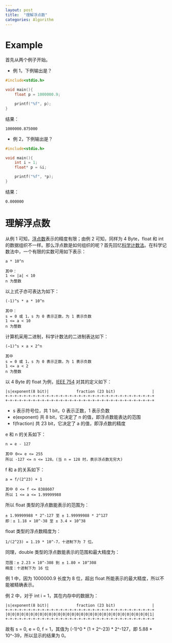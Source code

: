 ```yaml
---
layout: post
title:  "理解浮点数"
categories: Algorithm
---
```


# Example

首先从两个例子开始。

- 例 1，下例输出是？

~~~ c
#include<stdio.h>

void main(){
    float p = 1000000.9;

    printf("%f", p);
}
~~~

结果：

~~~
1000000.875000
~~~


- 例 2，下例输出是？

~~~ c
#include<stdio.h>

void main(){
    int i = 1;
    float* p = &i;

    printf("%f", *p);
}
~~~

结果：

~~~
0.000000
~~~

# 理解浮点数

从例 1 可知，[浮点数](https://en.wikipedia.org/wiki/IEEE_floating_point)表示的精度有限；由例 2 可知，同样为 4 Byte，float 和 int 的数据组织不一样。那么浮点数是如何组织的呢？首先回忆[科学计数法](https://zh.wikipedia.org/wiki/%E7%A7%91%E5%AD%A6%E8%AE%B0%E6%95%B0%E6%B3%95)。在科学记数法中，一个有限的实数可用如下表示：

~~~
a * 10^n

其中：
1 <= |a| < 10
n 为整数
~~~

以上式子亦可表达为如下：

~~~
(-1)^s * a * 10^n

其中：
s = 0 或 1，s 为 0 表示正数，为 1 表示负数
1 <= a < 10
n 为整数
~~~

计算机采用二进制，科学计数法的二进制表达如下：

~~~
(−1)^s × a × 2^n

其中
s = 0 或 1，s 为 0 表示正数，为 1 表示负数
1 <= a < 2
n 为整数
~~~

以 4 Byte 的 float 为例，[IEEE 754](https://en.wikipedia.org/wiki/IEEE_754-1985) 对其的定义如下：

~~~
|s|exponent(8 bit)|            fraction (23 bit)                |
+-+-+-+-+-+-+-+-+-+-+-+-+-+-+-+-+-+-+-+-+-+-+-+-+-+-+-+-+-+-+-+-+
+-+-+-+-+-+-+-+-+-+-+-+-+-+-+-+-+-+-+-+-+-+-+-+-+-+-+-+-+-+-+-+-+
~~~

- s 表示符号位，共 1 bit，0 表示正数，1 表示负数
- e(exponent) 共 8 bit，它决定了 n 的值，即浮点数能表达的范围
- f(fraction) 共 23 bit，它决定了 a 的值，即浮点数的精度

e 和 n 的关系如下：

~~~
n = e - 127

其中 0<= e <= 255
所以 -127 <= n <= 128。(当 n = 128 时，表示浮点数无穷大)
~~~

f 和 a 的关系如下：

~~~
a = f/(2^23) + 1

其中 0 <= f <= 8388607
所以 1 <= a <= 1.99999988
~~~

所以 float 类型的浮点数能表示的范围为：

~~~
± 1.99999988 * 2^-127 至 ± 1.99999988 * 2^127
即：± 1.18 × 10^-38 至 ± 3.4 × 10^38
~~~

float 类型的浮点数精度为：

~~~
1/(2^23) = 1.19 * 10^-7，十进制下为 7 位。
~~~

同理，double 类型的浮点数能表示的范围和最大精度为：

~~~
范围：± 2.23 × 10^-308 到 ± 1.80 × 10^308
精度：十进制下为 16 位
~~~

例 1 中，因为 1000000.9 长度为 8 位，超出 float 所能表示的最大精度，所以不能被精确表示。

例 2 中，对于 int i = 1，其在内存中的数据为：

~~~
|s|exponent(8 bit)|            fraction (23 bit)                |
+-+-+-+-+-+-+-+-+-+-+-+-+-+-+-+-+-+-+-+-+-+-+-+-+-+-+-+-+-+-+-+-+
|0|0|0|0|0|0|0|0|0|0|0|0|0|0|0|0|0|0|0|0|0|0|0|0|0|0|0|0|0|0|0|1|
+-+-+-+-+-+-+-+-+-+-+-+-+-+-+-+-+-+-+-+-+-+-+-+-+-+-+-+-+-+-+-+-+
~~~

故有 s = 0, e = 0, f = 1，其值为 (-1)^0 * (1 + 2^-23) * 2^-127，即 5.88 * 10^-39，所以显示的结果为 0。
